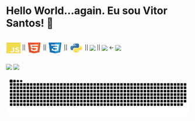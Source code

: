 <h1>Hello World...again. Eu sou Vitor Santos! 📌</h1>
<div style="display: inline_block"><br>
  <img align="center" alt="Js" height="30" width="40" src="https://raw.githubusercontent.com/devicons/devicon/master/icons/javascript/javascript-plain.svg"> || 
  <img align="center" alt="HTML" height="30" width="40" src="https://raw.githubusercontent.com/devicons/devicon/master/icons/html5/html5-original.svg"> || 
  <img align="center" alt="CSS" height="30" width="40" src="https://raw.githubusercontent.com/devicons/devicon/master/icons/css3/css3-original.svg"> || 
  <img align="center" alt="Python" height="30" width="40" src="https://raw.githubusercontent.com/devicons/devicon/master/icons/python/python-original.svg"> || 
  <img align="center" height="32px" src="https://cdn.jsdelivr.net/gh/devicons/devicon/icons/nodejs/nodejs-original.svg"> || 
  <img align="center" height="70px" src="https://cdn.jsdelivr.net/gh/devicons/devicon/icons/mysql/mysql-original-wordmark.svg"> &larr; 
  <img align="center" height="30px" src="https://cdn.jsdelivr.net/gh/devicons/devicon/icons/visualstudio/visualstudio-plain.svg">
</div>
  
  ##
<div>
  
  <a href="https://www.instagram.com/vitorsantos_hp/" target="_blank"><img src="https://img.shields.io/badge/Instagram-E4405F?style=for-the-badge&logo=instagram&logoColor=white" target="_blank"></a>
  <a href="https://www.linkedin.com/in/vitor-santos-3526b7214/" target="_blank"><img src="https://img.shields.io/badge/LinkedIn-0077B5?style=for-the-badge&logo=linkedin&logoColor=white" target="_blank"></a>
</div>
  
  ![Snake animation](https://github.com/vitorsantos920/vitorsantos920/blob/output/github-contribution-grid-snake.svg)
